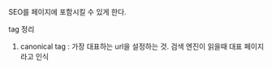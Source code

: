 ---
---

SEO를 페이지에 포함시킬 수 있게 한다. 

tag 정리
1. canonical tag : 가장 대표하는 url을 설정하는 것. 검색 엔진이 읽을때 대표 페이지라고 인식
